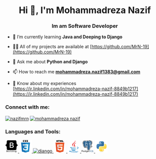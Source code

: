 <h1 align="center">Hi 👋, I'm Mohammadreza Nazif</h1>
<h3 align="center">Im am Software Developer</h3>

- 🌱 I’m currently learning **Java and Deeping to Django**

- 👨‍💻 All of my projects are available at [https://github.com/MrN-19](https://github.com/MrN-19)

- 💬 Ask me about **Python and Django**

- 📫 How to reach me **mohammadreza.nazif1383@gmail.com**

- 📄 Know about my experiences [https://ir.linkedin.com/in/mohammadreza-nazif-8849b1217](https://ir.linkedin.com/in/mohammadreza-nazif-8849b1217)

<h3 align="left">Connect with me:</h3>
<p align="left">
<a href="https://twitter.com/nazifmrn" target="blank"><img align="center" src="https://raw.githubusercontent.com/rahuldkjain/github-profile-readme-generator/master/src/images/icons/Social/twitter.svg" alt="nazifmrn" height="30" width="40" /></a>
<a href="https://linkedin.com/in/mohammadreza nazif" target="blank"><img align="center" src="https://raw.githubusercontent.com/rahuldkjain/github-profile-readme-generator/master/src/images/icons/Social/linked-in-alt.svg" alt="mohammadreza nazif" height="30" width="40" /></a>
</p>

<h3 align="left">Languages and Tools:</h3>
<p align="left"> <a href="https://getbootstrap.com" target="_blank" rel="noreferrer"> <img src="https://raw.githubusercontent.com/devicons/devicon/master/icons/bootstrap/bootstrap-plain-wordmark.svg" alt="bootstrap" width="40" height="40"/> </a> <a href="https://www.w3schools.com/css/" target="_blank" rel="noreferrer"> <img src="https://raw.githubusercontent.com/devicons/devicon/master/icons/css3/css3-original-wordmark.svg" alt="css3" width="40" height="40"/> </a> <a href="https://www.djangoproject.com/" target="_blank" rel="noreferrer"> <img src="https://cdn.worldvectorlogo.com/logos/django.svg" alt="django" width="40" height="40"/> </a> <a href="https://www.w3.org/html/" target="_blank" rel="noreferrer"> <img src="https://raw.githubusercontent.com/devicons/devicon/master/icons/html5/html5-original-wordmark.svg" alt="html5" width="40" height="40"/> </a> <a href="https://www.java.com" target="_blank" rel="noreferrer"> <img src="https://raw.githubusercontent.com/devicons/devicon/master/icons/java/java-original.svg" alt="java" width="40" height="40"/> </a> <a href="https://www.postgresql.org" target="_blank" rel="noreferrer"> <img src="https://raw.githubusercontent.com/devicons/devicon/master/icons/postgresql/postgresql-original-wordmark.svg" alt="postgresql" width="40" height="40"/> </a> <a href="https://www.python.org" target="_blank" rel="noreferrer"> <img src="https://raw.githubusercontent.com/devicons/devicon/master/icons/python/python-original.svg" alt="python" width="40" height="40"/> </a> </p>
